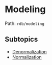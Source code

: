 # Modeling

Path: `rdb/modeling`

## Subtopics
- [Denormalization](./denormalization/README.md)
- [Normalization](./normalization/README.md)
